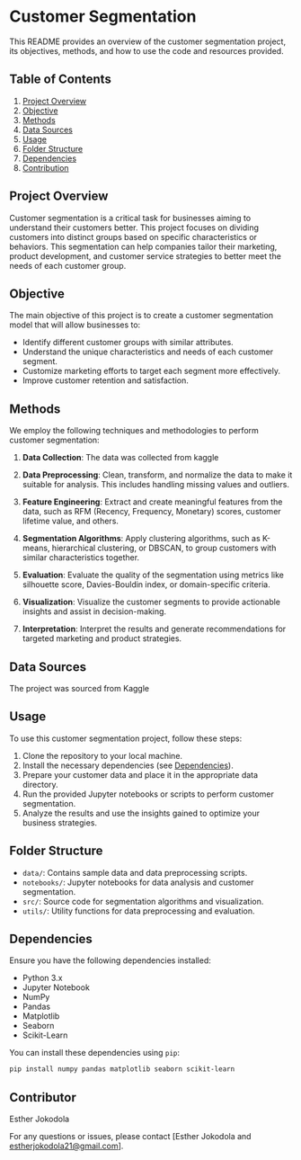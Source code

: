 # Customer Segmentation

This README provides an overview of the customer segmentation project, its objectives, methods, and how to use the code and resources provided.

## Table of Contents

1. [Project Overview](#project-overview)
2. [Objective](#objective)
3. [Methods](#methods)
4. [Data Sources](#data-sources)
5. [Usage](#usage)
6. [Folder Structure](#folder-structure)
7. [Dependencies](#dependencies)
8. [Contribution](#contribution)

## Project Overview

Customer segmentation is a critical task for businesses aiming to understand their customers better. This project focuses on dividing customers into distinct groups based on specific characteristics or behaviors. This segmentation can help companies tailor their marketing, product development, and customer service strategies to better meet the needs of each customer group.

## Objective

The main objective of this project is to create a customer segmentation model that will allow businesses to:

- Identify different customer groups with similar attributes.
- Understand the unique characteristics and needs of each customer segment.
- Customize marketing efforts to target each segment more effectively.
- Improve customer retention and satisfaction.

## Methods

We employ the following techniques and methodologies to perform customer segmentation:

1. **Data Collection**: The data was collected from kaggle

2. **Data Preprocessing**: Clean, transform, and normalize the data to make it suitable for analysis. This includes handling missing values and outliers.

3. **Feature Engineering**: Extract and create meaningful features from the data, such as RFM (Recency, Frequency, Monetary) scores, customer lifetime value, and others.

4. **Segmentation Algorithms**: Apply clustering algorithms, such as K-means, hierarchical clustering, or DBSCAN, to group customers with similar characteristics together.

5. **Evaluation**: Evaluate the quality of the segmentation using metrics like silhouette score, Davies-Bouldin index, or domain-specific criteria.

6. **Visualization**: Visualize the customer segments to provide actionable insights and assist in decision-making.

7. **Interpretation**: Interpret the results and generate recommendations for targeted marketing and product strategies.

## Data Sources

The project was sourced from Kaggle

## Usage

To use this customer segmentation project, follow these steps:

1. Clone the repository to your local machine.
2. Install the necessary dependencies (see [Dependencies](#dependencies)).
3. Prepare your customer data and place it in the appropriate data directory.
4. Run the provided Jupyter notebooks or scripts to perform customer segmentation.
5. Analyze the results and use the insights gained to optimize your business strategies.

## Folder Structure

- `data/`: Contains sample data and data preprocessing scripts.
- `notebooks/`: Jupyter notebooks for data analysis and customer segmentation.
- `src/`: Source code for segmentation algorithms and visualization.
- `utils/`: Utility functions for data preprocessing and evaluation.

## Dependencies

Ensure you have the following dependencies installed:

- Python 3.x
- Jupyter Notebook
- NumPy
- Pandas
- Matplotlib
- Seaborn
- Scikit-Learn

You can install these dependencies using `pip`:

```bash
pip install numpy pandas matplotlib seaborn scikit-learn
```

## Contributor
Esther Jokodola

For any questions or issues, please contact [Esther Jokodola and estherjokodola21@gmail.com].

